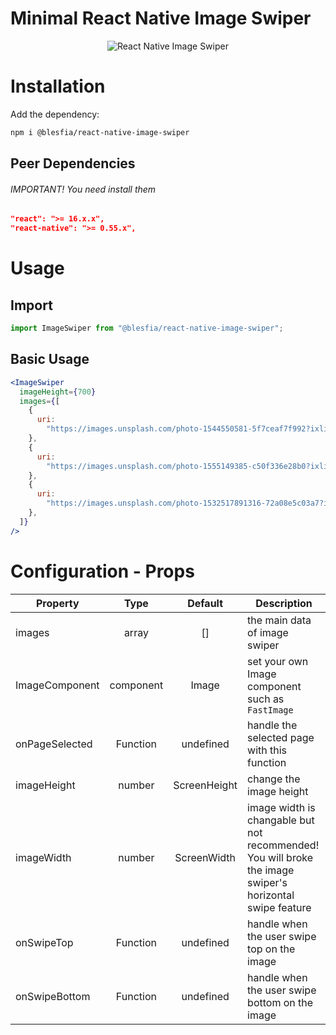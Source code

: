 <h1>Minimal React Native Image Swiper</h1>
<p align="center">
  <img alt="React Native Image Swiper"
        src="assets/Screenshots/React-Native-Image-Swiper.gif" />
</p>

# Installation

Add the dependency:

```bash
npm i @blesfia/react-native-image-swiper
```

## Peer Dependencies

###### IMPORTANT! You need install them

```json
"react": ">= 16.x.x",
"react-native": ">= 0.55.x",
```

# Usage

## Import

```jsx
import ImageSwiper from "@blesfia/react-native-image-swiper";
```

## Basic Usage

```jsx
<ImageSwiper
  imageHeight={700}
  images={[
    {
      uri:
        "https://images.unsplash.com/photo-1544550581-5f7ceaf7f992?ixlib=rb-1.2.1&ixid=eyJhcHBfaWQiOjEyMDd9&auto=format&fit=crop&w=958&q=80",
    },
    {
      uri:
        "https://images.unsplash.com/photo-1555149385-c50f336e28b0?ixlib=rb-1.2.1&ixid=eyJhcHBfaWQiOjEyMDd9&auto=format&fit=crop&w=675&q=80",
    },
    {
      uri:
        "https://images.unsplash.com/photo-1532517891316-72a08e5c03a7?ixlib=rb-1.2.1&ixid=eyJhcHBfaWQiOjEyMDd9&auto=format&fit=crop&w=701&q=80",
    },
  ]}
/>
```

# Configuration - Props

| Property       |   Type    |   Default    | Description                                                                                              |
| -------------- | :-------: | :----------: | -------------------------------------------------------------------------------------------------------- |
| images         |   array   |  []   | the main data of image swiper                                                                            |
| ImageComponent | component |    Image     | set your own Image component such as `FastImage`                                                         |
| onPageSelected | Function  |  undefined   | handle the selected page with this function                                                              |
| imageHeight    |  number   | ScreenHeight | change the image height                                                                                  |
| imageWidth     |  number   | ScreenWidth  | image width is changable but not recommended! You will broke the image swiper's horizontal swipe feature |
| onSwipeTop     | Function  |  undefined   | handle when the user swipe top on the image                                                              |
| onSwipeBottom  | Function  |  undefined   | handle when the user swipe bottom on the image                                                           |
